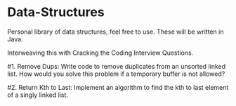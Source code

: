 # Data-Structures
Personal library of data structures, feel free to use. These will be written in Java. 

Interweaving this with Cracking the Coding Interview Questions. 

#1. Remove Dups: Write code to remove duplicates from an unsorted linked list. 
    How would you solve this problem if a temporary buffer is not allowed?


#2. Return Kth to Last: Implement an algorithm to find the kth to last element of a singly linked list. 
